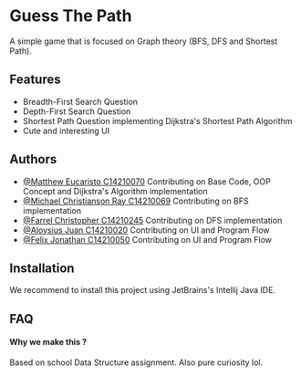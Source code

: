 
# Guess The Path

A simple game that is focused on Graph theory (BFS, DFS and Shortest Path).



## Features

- Breadth-First Search Question
- Depth-First Search Question
- Shortest Path Question implementing Dijkstra's Shortest Path Algorithm
- Cute and interesting UI


## Authors

- [@Matthew Eucaristo C14210070]() Contributing on Base Code, OOP Concept and Dijkstra's Algorithm implementation
- [@Michael Christianson Ray C14210069]() Contributing on BFS implementation
- [@Farrel Christopher C14210245]() Contributing on DFS implementation
- [@Aloysius Juan C14210020]() Contributing on UI and Program Flow
- [@Felix Jonathan C14210050]() Contributing on UI and Program Flow


## Installation

We recommend to install this project using JetBrains's Intellij Java IDE.

## FAQ

#### Why we make this ?

Based on school Data Structure assignment. Also pure curiosity lol.

